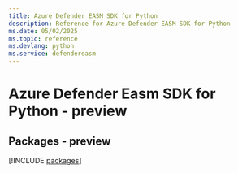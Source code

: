 ```yaml
---
title: Azure Defender EASM SDK for Python
description: Reference for Azure Defender EASM SDK for Python
ms.date: 05/02/2025
ms.topic: reference
ms.devlang: python
ms.service: defendereasm
---
```

# Azure Defender Easm SDK for Python - preview
## Packages - preview
[!INCLUDE [packages](defender-easm-index.md)]